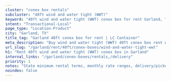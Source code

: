 ```yaml
---
cluster: "conex box rentals"
subcluster: "40ft wind and water tight (WWT)"
keyword: "40ft wind and water tight (WWT) conex box for rent Garland, TX"
intent: "Transactional-Local"
page_type: "Location-Product"
city: "Garland, TX"
title_tag: "Garland 40ft conex box for rent | LC Container"
meta_description: "Buy wind and water tight (WWT) 40ft conex box rent with local delivery in Garland, TX. LC Container — local Since 2003. Request a fast quote today."
url_slug: "/garland/rent/40ft/conex-boxes/wind-and-water-tight-wwt"
h1: "Rent 40ft wind and water tight (WWT) conex box in Garland"
internal_links: "/garland/conex-boxes/rentals,/delivery"
priority: 1
notes: "State minimum rental terms, monthly rate ranges, delivery/pickup fees, service area."
noindex: false
---
```


<!-- TODO: Add unique city/inventory copy, images, and internal links here. -->
